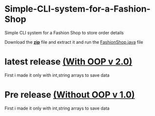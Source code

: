 # Simple-CLI-system-for-a-Fashion-Shop
Simple CLI system for a Fashion Shop to store order details

Download the <a href = "https://github.com/WoltreX2002/Fashion-Shop-just-CLI-Interface/archive/refs/heads/main.zip"><b>zip</b></a> file and extract it and run the <a href = "https://github.com/WoltreX2002/Fashion-Shop-just-CLI-Interface/blob/main/FashionShop.java">FashionShop.java</a> file

# latest release <a href = "[https://github.com/WoltreX2002/Simple-CLI-system-for-a-Fashion-Shop/releases/tag/1.00](https://github.com/WoltreX2002/Simple-CLI-system-for-a-Fashion-Shop/releases/tag/2.00)">(With OOP v 2.0)</a>
First i made it only with int,string arrays to save data

# Pre release <a href = "https://github.com/WoltreX2002/Simple-CLI-system-for-a-Fashion-Shop/releases/tag/1.00">(Without OOP v 1.0)</a>
First i made it only with int,string arrays to save data
